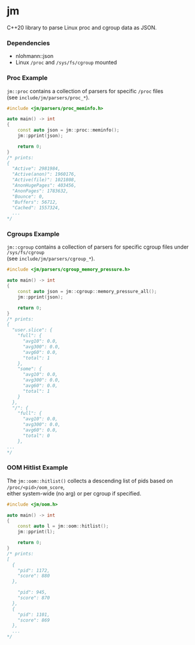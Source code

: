 # jm
C++20 library to parse Linux proc and cgroup data as JSON.

### Dependencies
* nlohmann::json
* Linux `/proc` and `/sys/fs/cgroup` mounted

### Proc Example
`jm::proc` contains a collection of parsers for specific `/proc` files  
(see `include/jm/parsers/proc_*`).
```c++
#include <jm/parsers/proc_meminfo.h>

auto main() -> int
{
    const auto json = jm::proc::meminfo();
    jm::pprint(json);

    return 0;
}
/* prints:
{
  "Active": 2981984,
  "Active(anon)": 1960176,
  "Active(file)": 1021808,
  "AnonHugePages": 403456,
  "AnonPages": 1783632,
  "Bounce": 0,
  "Buffers": 56712,
  "Cached": 1557324,
  ...
*/
```

### Cgroups Example
`jm::cgroup` contains a collection of parsers for specific cgroup files under `/sys/fs/cgroup`  
(see `include/jm/parsers/cgroup_*`).
```c++
#include <jm/parsers/cgroup_memory_pressure.h>

auto main() -> int
{
    const auto json = jm::cgroup::memory_pressure_all();
    jm::pprint(json);

    return 0;
}
/* prints:
{
  "user.slice": {
    "full": {
      "avg10": 0.0,
      "avg300": 0.0,
      "avg60": 0.0,
      "total": 1
    },
    "some": {
      "avg10": 0.0,
      "avg300": 0.0,
      "avg60": 0.0,
      "total": 1
    }
  },
  "/": {
    "full": {
      "avg10": 0.0,
      "avg300": 0.0,
      "avg60": 0.0,
      "total": 0
    },
...
*/

```

### OOM Hitlist Example

The `jm::oom::hitlist()` collects a descending list of pids based on ` /proc/<pid>/oom_score`,  
either system-wide (no arg) or per cgroup if specified.

```c++
#include <jm/oom.h>

auto main() -> int
{
    const auto l = jm::oom::hitlist();
    jm::pprint(l);

    return 0;
}
/* prints:
[
  {
    "pid": 1172,
    "score": 880
  },

    "pid": 945,
    "score": 870
  },
  {
    "pid": 1101,
    "score": 869
  },
  ...
*/

```
